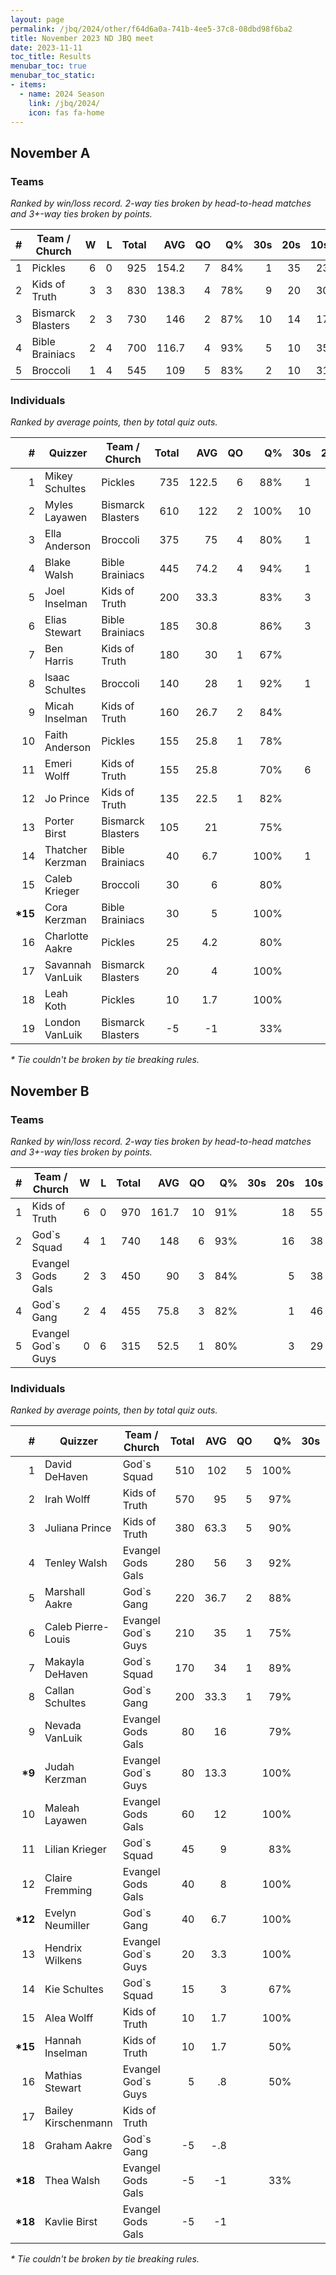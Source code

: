 ```yaml
---
layout: page
permalink: /jbq/2024/other/f64d6a0a-741b-4ee5-37c8-08dbd98f6ba2
title: November 2023 ND JBQ meet
date: 2023-11-11
toc_title: Results
menubar_toc: true
menubar_toc_static:
- items:
  - name: 2024 Season
    link: /jbq/2024/
    icon: fas fa-home
---
```


## November A
### Teams

*Ranked by win/loss record. 2-way ties broken by head-to-head matches and 3+-way ties broken by points.*

|    # | Team / Church     |    W |    L | Total |   AVG |   QO |   Q% |  30s |  20s |  10s |
| ---: | ----------------- | ---: | ---: | ----: | ----: | ---: | ---: | ---: | ---: | ---: |
|    1 | Pickles           |    6 |    0 |   925 | 154.2 |    7 |  84% |    1 |   35 |   23 |
|    2 | Kids of Truth     |    3 |    3 |   830 | 138.3 |    4 |  78% |    9 |   20 |   30 |
|    3 | Bismarck Blasters |    2 |    3 |   730 |   146 |    2 |  87% |   10 |   14 |   17 |
|    4 | Bible Brainiacs   |    2 |    4 |   700 | 116.7 |    4 |  93% |    5 |   10 |   35 |
|    5 | Broccoli          |    1 |    4 |   545 |   109 |    5 |  83% |    2 |   10 |   31 |

### Individuals

*Ranked by average points, then by total quiz outs.*

|        # | Quizzer          | Team / Church     | Total |   AVG |   QO |   Q% |  30s |  20s |  10s |
| -------: | ---------------- | ----------------- | ----: | ----: | ---: | ---: | ---: | ---: | ---: |
|        1 | Mikey Schultes   | Pickles           |   735 | 122.5 |    6 |  88% |    1 |   35 |      |
|        2 | Myles Layawen    | Bismarck Blasters |   610 |   122 |    2 | 100% |   10 |   13 |    3 |
|        3 | Ella Anderson    | Broccoli          |   375 |    75 |    4 |  80% |    1 |    9 |   18 |
|        4 | Blake Walsh      | Bible Brainiacs   |   445 |  74.2 |    4 |  94% |    1 |    6 |   27 |
|        5 | Joel Inselman    | Kids of Truth     |   200 |  33.3 |      |  83% |    3 |    7 |      |
|        6 | Elias Stewart    | Bible Brainiacs   |   185 |  30.8 |      |  86% |    3 |    3 |    6 |
|        7 | Ben Harris       | Kids of Truth     |   180 |    30 |    1 |  67% |      |   12 |      |
|        8 | Isaac Schultes   | Broccoli          |   140 |    28 |    1 |  92% |    1 |    1 |    9 |
|        9 | Micah Inselman   | Kids of Truth     |   160 |  26.7 |    2 |  84% |      |      |   16 |
|       10 | Faith Anderson   | Pickles           |   155 |  25.8 |    1 |  78% |      |      |   18 |
|       11 | Emeri Wolff      | Kids of Truth     |   155 |  25.8 |      |  70% |    6 |    1 |      |
|       12 | Jo Prince        | Kids of Truth     |   135 |  22.5 |    1 |  82% |      |      |   14 |
|       13 | Porter Birst     | Bismarck Blasters |   105 |    21 |      |  75% |      |    1 |   11 |
|       14 | Thatcher Kerzman | Bible Brainiacs   |    40 |   6.7 |      | 100% |    1 |      |    1 |
|       15 | Caleb Krieger    | Broccoli          |    30 |     6 |      |  80% |      |      |    4 |
| **\*15** | Cora Kerzman     | Bible Brainiacs   |    30 |     5 |      | 100% |      |    1 |    1 |
|       16 | Charlotte Aakre  | Pickles           |    25 |   4.2 |      |  80% |      |      |    4 |
|       17 | Savannah VanLuik | Bismarck Blasters |    20 |     4 |      | 100% |      |      |    2 |
|       18 | Leah Koth        | Pickles           |    10 |   1.7 |      | 100% |      |      |    1 |
|       19 | London VanLuik   | Bismarck Blasters |    -5 |    -1 |      |  33% |      |      |    1 |

*\* Tie couldn't be broken by tie breaking rules.*

## November B
### Teams

*Ranked by win/loss record. 2-way ties broken by head-to-head matches and 3+-way ties broken by points.*

|    # | Team / Church      |    W |    L | Total |   AVG |   QO |   Q% |  30s |  20s |  10s |
| ---: | ------------------ | ---: | ---: | ----: | ----: | ---: | ---: | ---: | ---: | ---: |
|    1 | Kids of Truth      |    6 |    0 |   970 | 161.7 |   10 |  91% |      |   18 |   55 |
|    2 | God`s Squad        |    4 |    1 |   740 |   148 |    6 |  93% |      |   16 |   38 |
|    3 | Evangel Gods Gals  |    2 |    3 |   450 |    90 |    3 |  84% |      |    5 |   38 |
|    4 | God`s Gang         |    2 |    4 |   455 |  75.8 |    3 |  82% |      |    1 |   46 |
|    5 | Evangel God`s Guys |    0 |    6 |   315 |  52.5 |    1 |  80% |      |    3 |   29 |

### Individuals

*Ranked by average points, then by total quiz outs.*

|        # | Quizzer             | Team / Church      | Total |  AVG |   QO |   Q% |  30s |  20s |  10s |
| -------: | ------------------- | ------------------ | ----: | ---: | ---: | ---: | ---: | ---: | ---: |
|        1 | David DeHaven       | God`s Squad        |   510 |  102 |    5 | 100% |      |   16 |   14 |
|        2 | Irah Wolff          | Kids of Truth      |   570 |   95 |    5 |  97% |      |   18 |   17 |
|        3 | Juliana Prince      | Kids of Truth      |   380 | 63.3 |    5 |  90% |      |      |   35 |
|        4 | Tenley Walsh        | Evangel Gods Gals  |   280 |   56 |    3 |  92% |      |    3 |   20 |
|        5 | Marshall Aakre      | God`s Gang         |   220 | 36.7 |    2 |  88% |      |      |   22 |
|        6 | Caleb Pierre-Louis  | Evangel God`s Guys |   210 |   35 |    1 |  75% |      |    3 |   18 |
|        7 | Makayla DeHaven     | God`s Squad        |   170 |   34 |    1 |  89% |      |      |   17 |
|        8 | Callan Schultes     | God`s Gang         |   200 | 33.3 |    1 |  79% |      |      |   22 |
|        9 | Nevada VanLuik      | Evangel Gods Gals  |    80 |   16 |      |  79% |      |      |   11 |
|  **\*9** | Judah Kerzman       | Evangel God`s Guys |    80 | 13.3 |      | 100% |      |      |    8 |
|       10 | Maleah Layawen      | Evangel Gods Gals  |    60 |   12 |      | 100% |      |    2 |    2 |
|       11 | Lilian Krieger      | God`s Squad        |    45 |    9 |      |  83% |      |      |    5 |
|       12 | Claire Fremming     | Evangel Gods Gals  |    40 |    8 |      | 100% |      |      |    4 |
| **\*12** | Evelyn Neumiller    | God`s Gang         |    40 |  6.7 |      | 100% |      |    1 |    2 |
|       13 | Hendrix Wilkens     | Evangel God`s Guys |    20 |  3.3 |      | 100% |      |      |    2 |
|       14 | Kie Schultes        | God`s Squad        |    15 |    3 |      |  67% |      |      |    2 |
|       15 | Alea Wolff          | Kids of Truth      |    10 |  1.7 |      | 100% |      |      |    1 |
| **\*15** | Hannah Inselman     | Kids of Truth      |    10 |  1.7 |      |  50% |      |      |    2 |
|       16 | Mathias Stewart     | Evangel God`s Guys |     5 |   .8 |      |  50% |      |      |    1 |
|       17 | Bailey Kirschenmann | Kids of Truth      |       |      |      |      |      |      |      |
|       18 | Graham Aakre        | God`s Gang         |    -5 |  -.8 |      |      |      |      |      |
| **\*18** | Thea Walsh          | Evangel Gods Gals  |    -5 |   -1 |      |  33% |      |      |    1 |
| **\*18** | Kavlie Birst        | Evangel Gods Gals  |    -5 |   -1 |      |      |      |      |      |

*\* Tie couldn't be broken by tie breaking rules.*


